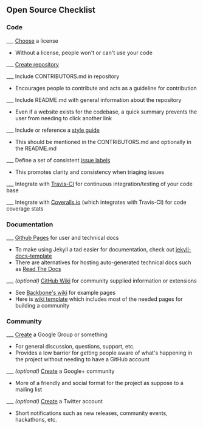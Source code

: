 ## Open Source Checklist

### Code

___ [Choose](http://choosealicense.com/) a license
- Without a license, people won't or can't use your code

___ [Create repository](https://github.com/new)

___ Include CONTRIBUTORS.md in repository
- Encourages people to contribute and acts as a guideline for contribution

___ Include README.md with general information about the repository
- Even if a website exists for the codebase, a quick summary prevents the user from needing to click another link

___ Include or reference a [style guide](https://github.com/cbmi/style-guides)
- This should be mentioned in the CONTRIBUTORS.md and optionally in the README.md

___ Define a set of consistent [issue labels](https://github.com/cbmi/style-guides/blob/master/git.md#issue-labels)
- This promotes clarity and consistency when triaging issues

___ Integrate with [Travis-CI](http://about.travis-ci.org/docs/user/getting-started/) for continuous integration/testing of your code base

___ Integrate with [Coveralls.io](https://coveralls.io/docs) (which integrates with Travis-CI) for code coverage stats


### Documentation

___ [Github Pages](http://pages.github.com/) for user and technical docs
- To make using Jekyll a tad easier for documentation, check out [jekyll-docs-template](http://bruth.github.io/jekyll-docs-template/)
- There are alternatives for hosting auto-generated technical docs such as [Read The Docs](https://readthedocs.org)

___ _(optional)_ [GitHub Wiki](https://github.com/blog/774-git-powered-wikis-improved) for community supplied information or extensions
- See [Backbone's wiki](https://github.com/jashkenas/backbone/wiki) for example pages
- Here is [wiki template](https://github.com/bruth/oss-community-wiki/wiki) which includes most of the needed pages for building a community

### Community

___ [Create](https://groups.google.com/forum/#!creategroup) a Google Group or something
- For general discussion, questions, support, etc.
- Provides a low barrier for getting people aware of what's happening in the project without needing to have a GitHub account

___ _(optional)_ [Create](https://plus.google.com/communities) a Google+ community
- More of a friendly and social format for the project as suppose to a mailing list

___ _(optional)_ [Create](https://twitter.com/signup) a Twitter account
- Short notifications such as new releases, community events, hackathons, etc.
